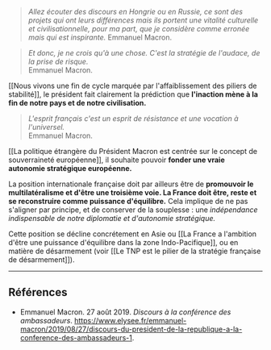 >*Allez écouter des discours en Hongrie ou en Russie, ce sont des projets qui ont leurs différences mais ils portent une vitalité culturelle et civilisationnelle, pour ma part, que je considère comme erronée mais qui est inspirante.*
>Emmanuel Macron.

>*Et donc, je ne crois qu'à une chose. C'est la stratégie de l'audace, de la prise de risque.*<br/>
>Emmanuel Macron.

[[Nous vivons une fin de cycle marquée par l'affaiblissement des piliers de stabilité]], le président fait clairement la prédiction que **l'inaction mène à la fin de notre pays et de notre civilisation.**

>*L'esprit français c'est un esprit de résistance et une vocation à l'universel.*<br/>
>Emmanuel Macron.

[[La politique étrangère du Président Macron est centrée sur le concept de souverraineté européenne]], il souhaite pouvoir **fonder une vraie autonomie stratégique européenne.** 

La position internationale française doit par ailleurs être de **promouvoir le multilatéralisme et d'être une troisième voie. La France doit être, reste et se reconstruire comme puissance d'équilibre.** Cela implique de ne pas s'aligner par principe, et de conserver de la souplesse : une *indépendance indispensable de notre diplomatie et d'autonomie stratégique.*

Cette position se décline concrétement en Asie ou [[La France a l'ambition d'être une puissance d'équilibre dans la zone Indo-Pacifique]], ou en matière de désarmement (voir [[Le TNP est le pilier de la stratégie française de désarmement]]).

---

## Références

- Emmanuel Macron. 27 août 2019. _Discours à la conférence des ambassadeurs_. https://www.elysee.fr/emmanuel-macron/2019/08/27/discours-du-president-de-la-republique-a-la-conference-des-ambassadeurs-1.